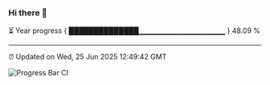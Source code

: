 ### Hi there 👋

⏳ Year progress { ██████████████▁▁▁▁▁▁▁▁▁▁▁▁▁▁▁▁ } 48.09 %

---

⏰ Updated on Wed, 25 Jun 2025 12:49:42 GMT

![Progress Bar CI](https://github.com/liununu/liununu/workflows/Progress%20Bar%20CI/badge.svg)

